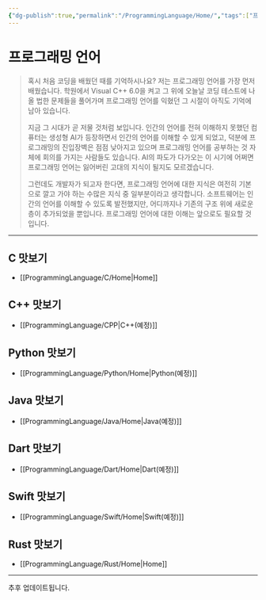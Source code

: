 ```yaml
---
{"dg-publish":true,"permalink":"/ProgrammingLanguage/Home/","tags":["프로그래밍언어"],"created":"2024-02-08T15:40:33.742+09:00","updated":"2024-05-29T10:43:50.919+09:00"}
---
```



# 프로그래밍 언어

> 혹시 처음 코딩을 배웠던 때를 기억하시나요? 저는 프로그래밍 언어를 가장 먼저 배웠습니다. 학원에서 Visual C++ 6.0을 켜고 그 위에 오늘날 코딩 테스트에 나올 법한 문제들을 풀어가며 프로그래밍 언어를 익혔던 그 시절이 아직도 기억에 남아 있습니다.
>
> 지금 그 시대가 곧 저물 것처럼 보입니다. 인간의 언어를 전혀 이해하지 못했던 컴퓨터는 생성형 AI가 등장하면서 인간의 언어를 이해할 수 있게 되었고, 덕분에 프로그래밍의 진입장벽은 점점 낮아지고 있으며 프로그래밍 언어를 공부하는 것 자체에 회의를 가지는 사람들도 있습니다. AI의 파도가 다가오는 이 시기에 어쩌면 프로그래밍 언어는 잃어버린 고대의 지식이 될지도 모르겠습니다.
>
> 그런데도 개발자가 되고자 한다면, 프로그래밍 언어에 대한 지식은 여전히 기본으로 깔고 가야 하는 수많은 지식 중 일부분이라고 생각합니다. 소프트웨어는 인간의 언어를 이해할 수 있도록 발전했지만, 어디까지나 기존의 구조 위에 새로운 층이 추가되었을 뿐입니다. 프로그래밍 언어에 대한 이해는 앞으로도 필요할 것입니다.

---

## C 맛보기
 + [[ProgrammingLanguage/C/Home\|Home]]

## C++ 맛보기
+ [[ProgrammingLanguage/CPP\|C++(예정)]]

## Python 맛보기
+ [[ProgrammingLanguage/Python/Home\|Python(예정)]]

## Java 맛보기
+ [[ProgrammingLanguage/Java/Home\|Java(예정)]]

## Dart 맛보기
+ [[ProgrammingLanguage/Dart/Home\|Dart(예정)]]

## Swift 맛보기
+ [[ProgrammingLanguage/Swift/Home\|Swift(예정)]]

## Rust 맛보기
+ [[ProgrammingLanguage/Rust/Home\|Home]]

---

추후 업데이트됩니다.
